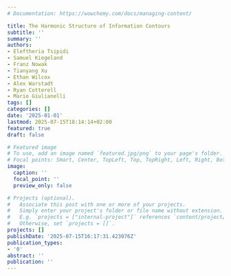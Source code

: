 ```yaml
---
# Documentation: https://wowchemy.com/docs/managing-content/

title: The Harmonic Structure of Information Contours
subtitle: ''
summary: ''
authors:
- Eleftheria Tsipidi
- Samuel Kiegeland
- Franz Nowak
- Tianyang Xu
- Ethan Wilcox
- Alex Warstadt
- Ryan Cotterell
- Mario Giulianelli
tags: []
categories: []
date: '2025-01-01'
lastmod: 2025-07-15T18:14:14+02:00
featured: true
draft: false

# Featured image
# To use, add an image named `featured.jpg/png` to your page's folder.
# Focal points: Smart, Center, TopLeft, Top, TopRight, Left, Right, BottomLeft, Bottom, BottomRight.
image:
  caption: ''
  focal_point: ''
  preview_only: false

# Projects (optional).
#   Associate this post with one or more of your projects.
#   Simply enter your project's folder or file name without extension.
#   E.g. `projects = ["internal-project"]` references `content/project/deep-learning/index.md`.
#   Otherwise, set `projects = []`.
projects: []
publishDate: '2025-07-15T16:17:31.423076Z'
publication_types:
- '0'
abstract: ''
publication: ''
---
```

